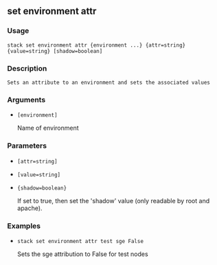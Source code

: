 ## set environment attr

### Usage

`stack set environment attr {environment ...} {attr=string} {value=string} [shadow=boolean]`

### Description


	Sets an attribute to an environment and sets the associated values 

	

### Arguments

* `[environment]`

   Name of environment


### Parameters
* `[attr=string]`
* `[value=string]`
* `{shadow=boolean}`

   If set to true, then set the 'shadow' value (only readable by root
	and apache).

### Examples

* `stack set environment attr test sge False`

   Sets the sge attribution to False for test nodes



